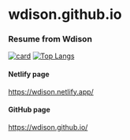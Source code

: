 # wdison.github.io
### Resume from Wdison
[![card](https://github-readme-stats.vercel.app/api?username=wdison&theme=default&show_icons=true&show=reviews,discussions_started,discussions_answered,prs_merged,prs_merged_percentage)](https://github.com/wdison)
[![Top Langs](https://github-readme-stats.vercel.app/api/top-langs/?username=wdison&hide=html&layout=compact&theme=default)](https://github.com/wdison/github-readme-stats)

#### Netlify page
https://wdison.netlify.app/
#### GitHub page
https://wdison.github.io/
